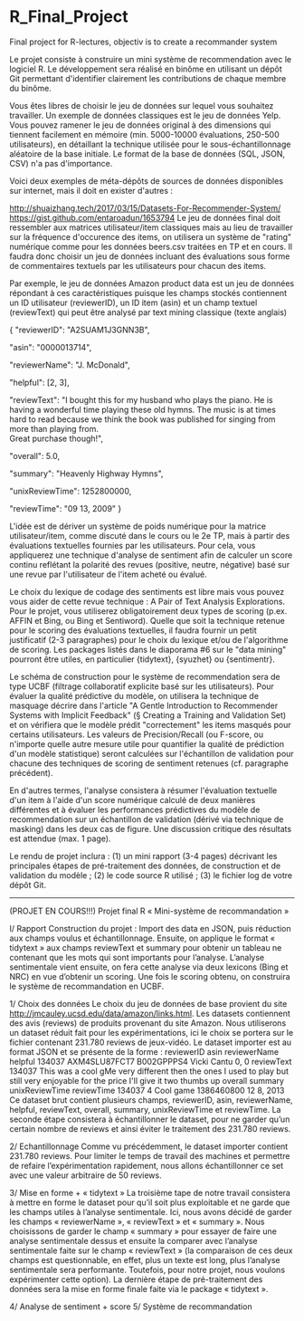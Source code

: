 # R_Final_Project
Final project for R-lectures, objectiv is to create a recommander system


Le projet consiste à construire un mini système de recommendation avec le logiciel R. Le développement sera réalisé en binôme en utilisant
un dépôt Git permettant d'identifier clairement les contributions de chaque membre du binôme.

Vous êtes libres de choisir le jeu de données sur lequel vous souhaitez travailler. Un exemple de données classiques est le jeu de données 
Yelp. Vous pouvez ramener le jeu de données original à des dimensions qui tiennent facilement en mémoire (min. 5000-10000 évaluations,
250-500 utilisateurs), en détaillant la technique utilisée pour le sous-échantillonnage aléatoire de la base initiale. Le format de la base
de données (SQL, JSON, CSV) n'a pas d'importance.

Voici deux exemples de méta-dépôts de sources de données disponibles sur internet, mais il doit en exister d'autres :

http://shuaizhang.tech/2017/03/15/Datasets-For-Recommender-System/
https://gist.github.com/entaroadun/1653794
Le jeu de données final doit ressembler aux matrices utilisateur/item classiques mais au lieu de travailler sur la fréquence d'occurence 
des items, on utilisera un système de "rating" numérique comme pour les données beers.csv traitées en TP et en cours. Il faudra donc choisir
un jeu de données incluant des évaluations sous forme de commentaires textuels par les utilisateurs pour chacun des items.

Par exemple, le jeu de données Amazon product data est un jeu de données répondant à ces caractéristiques puisque les champs stockés
contiennent un ID utilisateur (reviewerID), un ID item (asin) et un champ textuel (reviewText) qui peut être analysé par text mining 
classique (texte anglais)



{
  "reviewerID": "A2SUAM1J3GNN3B",
  
  "asin": "0000013714",
  
  "reviewerName": "J. McDonald",
  
  "helpful": [2, 3],
  
  "reviewText": "I bought this for my husband who plays the piano.  He is having a wonderful time playing these old hymns. 
  The music  is at times hard to read because we think the book was published for singing from more than playing from.  
  Great purchase though!",
  
  "overall": 5.0,
  
  "summary": "Heavenly Highway Hymns",
  
  "unixReviewTime": 1252800000,
  
  "reviewTime": "09 13, 2009"
}



L'idée est de dériver un système de poids numérique pour la matrice utilisateur/item, comme discuté dans le cours ou le 2e TP, mais à partir 
des évaluations textuelles fournies par les utilisateurs. Pour cela, vous appliquerez une technique d'analyse de sentiment afin de calculer
un score continu reflétant la polarité des revues (positive, neutre, négative) basé sur une revue par l'utilisateur de l'item acheté ou évalué.

Le choix du lexique de codage des sentiments est libre mais vous pouvez vous aider de cette revue technique : A Pair of Text Analysis 
Explorations. Pour le projet, vous utiliserez obligatoirement deux types de scoring (p.ex. AFFIN et Bing, ou Bing et Sentiword). Quelle que 
soit la technique retenue pour le scoring des évaluations textuelles, il faudra fournir un petit justificatif (2-3 paragraphes) pour le choix 
du lexique et/ou de l'algorithme de scoring.
Les packages listés dans le diaporama #6 sur le "data mining" pourront être utiles, en particulier {tidytext}, {syuzhet} ou {sentimentr}.

Le schéma de construction pour le système de recommendation sera de type UCBF (filtrage collaboratif explicite basé sur les utilisateurs). 
Pour évaluer la qualité prédictive du modèle, on utilisera la technique de masquage décrire dans l'article "A Gentle Introduction to 
Recommender Systems with Implicit Feedback" (§ Creating a Training and Validation Set) et on vérifiera que le modèle prédit "correctement" 
les items masqués pour certains utilisateurs. Les valeurs de Precision/Recall (ou F-score, ou n'importe quelle autre mesure utile pour 
quantifier la qualité de prédiction d'un modèle statistique) seront calculées sur l'échantillon de validation pour chacune des techniques de 
scoring de sentiment retenues (cf. paragraphe précédent).

En d'autres termes, l'analyse consistera à résumer l'évaluation textuelle d'un item à l'aide d'un score numérique calculé de deux manières
différentes et à évaluer les performances prédictives du modèle de recommendation sur un échantillon de validation (dérivé via technique de
masking) dans les deux cas de figure. Une discussion critique des résultats est attendue (max. 1 page).

Le rendu de projet inclura : (1) un mini rapport (3-4 pages) décrivant les principales étapes de pré-traitement des données, de construction
et de validation du modèle ; (2) le code source R utilisé ; (3) le fichier log de votre dépôt Git.

____________________________________________________________________________________________________________________________________________
(PROJET EN COURS!!!)
Projet final R
« Mini-système de recommandation »


I/ Rapport 
Construction du projet :
Import des data en JSON, puis réduction aux champs voulus et échantillonnage.
Ensuite, on applique le format « tidytext » aux champs reviewText et summary pour obtenir un tableau ne contenant que les mots qui sont importants pour l’analyse.
L’analyse sentimentale vient ensuite, on fera cette analyse via deux lexicons (Bing et NRC) en vue d’obtenir un scoring.
Une fois le scoring obtenu, on construira le système de recommandation en UCBF.

1/ Choix des données 
Le choix du jeu de données de base provient du site http://jmcauley.ucsd.edu/data/amazon/links.html. 
Les datasets contiennent des avis (reviews) de produits provenant du site Amazon. Nous utiliserons un dataset réduit fait pour les expérimentations, ici le choix se portera sur le fichier contenant 231.780 reviews de jeux-vidéo.
Le dataset importer est au format JSON et se présente de la forme :
    reviewerID       asin reviewerName helpful
134037 AXM4SLU87FCT7 B002GPPPS4  Vicki Cantu    0, 0
                                                                                                                              reviewText
134037 This was a cool gMe very different then the ones I used to play but still very enjoyable for the price I'll give it two thumbs up
       overall   summary unixReviewTime reviewTime
134037       4 Cool game     1386460800 12 8, 2013
Ce dataset brut contient plusieurs champs, reviewerID, asin, reviewerName, helpful, reviewText, overall, summary, unixReviewTime et reviewTime.
La seconde étape consistera à échantillonner le dataset, pour ne garder qu’un certain nombre de reviews et ainsi éviter le traitement des 231.780 reviews.

2/ Echantillonnage 
Comme vu précédemment, le dataset importer contient 231.780 reviews. Pour limiter le temps de travail des machines et permettre de refaire l’expérimentation rapidement, nous allons échantillonner ce set avec une valeur arbitraire de 50 reviews.

3/ Mise en forme + « tidytext »
La troisième tape de notre travail consistera à mettre en forme le dataset pour qu’il soit plus exploitable et ne garde que les champs utiles à l’analyse sentimentale. Ici, nous avons décidé de garder les champs « reviewerName », « reviewText » et « summary ». Nous choisissons de garder le champ « summary » pour essayer de faire une analyse sentimentale dessus et ensuite la comparer avec l’analyse sentimentale faite sur le champ « reviewText » (la comparaison de ces deux champs est questionnable, en effet, plus un texte est long, plus l’analyse sentimentale sera performante. Toutefois, pour notre projet, nous voulons expérimenter cette option).
La dernière étape de pré-traitement des données sera la mise en forme finale faite via le package « tidytext ». 

4/ Analyse de sentiment + score 
5/ Système de recommandation


